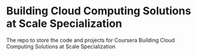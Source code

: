 # Building Cloud Computing Solutions at Scale Specialization
The repo to store the code and projects for Coursera Building Cloud Computing Solutions at Scale Specialization
